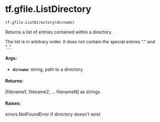 <div itemscope itemtype="http://developers.google.com/ReferenceObject">
<meta itemprop="name" content="tf.gfile.ListDirectory" />
<meta itemprop="path" content="Stable" />
</div>

# tf.gfile.ListDirectory

``` python
tf.gfile.ListDirectory(dirname)
```

Returns a list of entries contained within a directory.

The list is in arbitrary order. It does not contain the special entries "."
and "..".

#### Args:

* <b>`dirname`</b>: string, path to a directory


#### Returns:

[filename1, filename2, ... filenameN] as strings


#### Raises:

errors.NotFoundError if directory doesn't exist